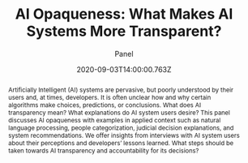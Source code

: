 ---
title: "AI Opaqueness: What Makes AI Systems More Transparent?"
subtitle: "Panel"
abstract: Artificially Intelligent (AI) systems are pervasive, but poorly understood by their users and, at times, developers. It is often unclear how and why certain algorithms make choices, predictions, or conclusions. What does AI transparency mean? What explanations do AI system users desire? This panel discusses AI opaqueness with examples in applied context such as natural   language processing, people categorization, judicial decision explanations, and system recommendations. We offer insights from interviews with AI system users about their perceptions and developers’ lessons learned. What steps should be taken towards AI transparency and accountability for its decisions?

location: www.zoomlinkwillbehere.com

date: 2020-09-03T14:00:00.763Z
date_end: 2020-09-03T15:30:40.471Z
all_day: false

event: "Session #1 - Artificial Intelligence"
# event_url: "../project/session-1"

publishDate: 2020-06-26T12:36:37.825Z   

draft: false
featured: false

authors:
  - Victoria L Rubin
  - Jacquelyn Burkell
  - Sarah Cornwell
  - Toluwase Asubiaro
  - Yimin Chen
  - Danica Potts
  - Chris Brogly
  
links:
  - name: Session
    url: "../project/session-1"
  - name: Full-text
    url: "#"
  - name: Slides
    url: "#"
  
tags:
  - Artificial Intelligence

image:
  filename: featured.jpg
  focal_point: Smart
  preview_only: true
---